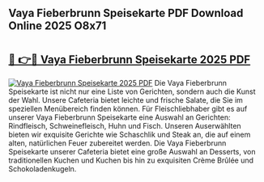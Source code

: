 ## Vaya Fieberbrunn Speisekarte PDF Download Online 2025 O8x71

# <h2><a href="http://gc8hst.nevu.top/?p=Vaya+Fieberbrunn+Speisekarte">🔗 👉🔴 Vaya Fieberbrunn Speisekarte 2025 PDF</a></h2>

[![Vaya Fieberbrunn Speisekarte 2025 PDF](https://i.imgur.com/dBaPXMq.png)](http://gc8hst.nevu.top/?p=Vaya+Fieberbrunn+Speisekarte)
Die Vaya Fieberbrunn Speisekarte ist nicht nur eine Liste von Gerichten, sondern auch die Kunst der Wahl. Unsere Cafeteria bietet leichte und frische Salate, die Sie im speziellen Menübereich finden können. Für Fleischliebhaber gibt es auf unserer Vaya Fieberbrunn Speisekarte eine Auswahl an Gerichten: Rindfleisch, Schweinefleisch, Huhn und Fisch. Unseren Auserwählten bieten wir exquisite Gerichte wie Schaschlik und Steak an, die auf einem alten, natürlichen Feuer zubereitet werden. Die Vaya Fieberbrunn Speisekarte unserer Cafeteria bietet eine große Auswahl an Desserts, von traditionellen Kuchen und Kuchen bis hin zu exquisiten Crème Brûlée und Schokoladenkugeln.
